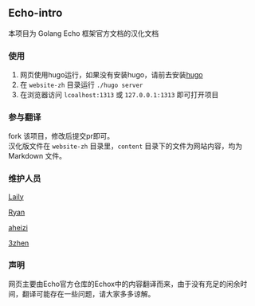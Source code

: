 ## Echo-intro 

本项目为 Golang Echo 框架官方文档的汉化文档  

### 使用

1. 网页使用hugo运行，如果没有安装hugo，请前去安装[hugo](https://gohugo.io/)  
2. 在 `website-zh` 目录运行 `./hugo server`  
3. 在浏览器访问 `lcoalhost:1313` 或 `127.0.0.1:1313` 即可打开项目

### 参与翻译

fork 该项目，修改后提交pr即可。  
汉化版文件在 `website-zh` 目录里，`content` 目录下的文件为网站内容，均为 Markdown 文件。

### 维护人员

[Laily](https://github.com/Laily123)

[Ryan](https://github.com/ryanpro8278)

[aheizi](https://github.com/aheizi)

[3zhen](https://github.com/3zheng)

### 声明

网页主要由Echo官方仓库的Echox中的内容翻译而来，由于没有充足的闲余时间，翻译可能存在一些问题，请大家多多谅解。


